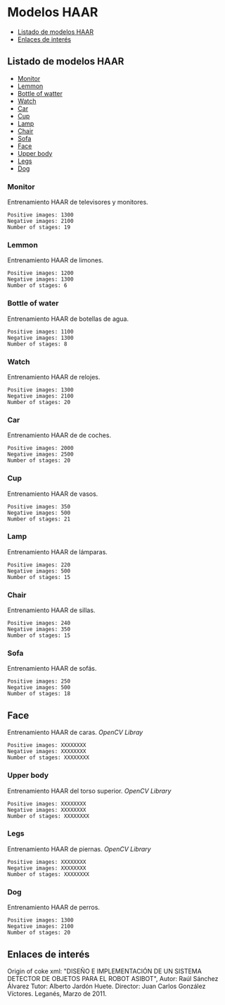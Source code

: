 # Modelos HAAR

- [Listado de modelos HAAR](#listado-de-modelos-haar)
- [Enlaces de interés](#enlaces-de-interés)

## Listado de modelos HAAR

- [Monitor](#monitor)
- [Lemmon](#lemmon)
- [Bottle of watter](#bottle-of-water)
- [Watch](#watch)
- [Car](#car)
- [Cup](#cup)
- [Lamp](#lamp)
- [Chair](#chair)
- [Sofa](#sofa)
- [Face](#face)
- [Upper body](#upper-body)
- [Legs](#legs)
- [Dog](#dog)


### Monitor

Entrenamiento HAAR de televisores y monitores.

```
Positive images: 1300
Negative images: 2100
Number of stages: 19
```

### Lemmon


Entrenamiento HAAR de limones.

```
Positive images: 1200
Negative images: 1300
Number of stages: 6
```

### Bottle of water

Entrenamiento HAAR de botellas de agua.

```
Positive images: 1100
Negative images: 1300
Number of stages: 8
```

### Watch

Entrenamiento HAAR de relojes.

```
Positive images: 1300
Negative images: 2100
Number of stages: 20
```

### Car

Entrenamiento HAAR de de coches.

```
Positive images: 2000
Negative images: 2500
Number of stages: 20
```
### Cup

Entrenamiento HAAR de vasos.

```
Positive images: 350
Negative images: 500
Number of stages: 21
```
### Lamp

Entrenamiento HAAR de lámparas.

```
Positive images: 220
Negative images: 500
Number of stages: 15
```
### Chair

Entrenamiento HAAR de sillas.

```
Positive images: 240
Negative images: 350 
Number of stages: 15 
```
### Sofa

Entrenamiento HAAR de sofás.

```
Positive images: 250
Negative images: 500
Number of stages: 18
```

## Face

Entrenamiento HAAR de caras.
*OpenCV Libray*

```
Positive images: XXXXXXXX
Negative images: XXXXXXXX
Number of stages: XXXXXXXX 
```

### Upper body

Entrenamiento HAAR del torso superior.
*OpenCV Library*

```
Positive images: XXXXXXXX
Negative images: XXXXXXXX
Number of stages: XXXXXXXX 
```
### Legs

Entrenamiento HAAR de piernas.
*OpenCV Library*

```
Positive images: XXXXXXXX
Negative images: XXXXXXXX
Number of stages: XXXXXXXX
```

### Dog

Entrenamiento HAAR de perros.

```
Positive images: 1300
Negative images: 2100
Number of stages: 20
```
## Enlaces de interés

Origin of coke xml: "DISEÑO E IMPLEMENTACIÓN DE UN SISTEMA DETECTOR DE OBJETOS PARA EL ROBOT ASIBOT", Autor: Raúl Sánchez Álvarez
Tutor: Alberto Jardón Huete. Director: Juan Carlos González Víctores. Leganés, Marzo de 2011.

